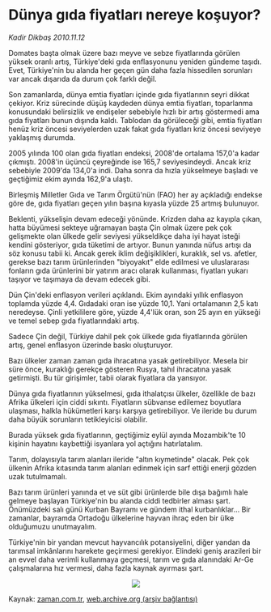 # Dünya gıda fiyatları nereye koşuyor?

*Kadir Dikbaş 2010.11.12*

<td class="columnist-detail">
<p>Domates başta olmak üzere bazı meyve ve sebze fiyatlarında görülen yüksek oranlı artış, Türkiye'deki gıda enflasyonunu yeniden gündeme taşıdı. Evet, Türkiye'nin bu alanda her geçen gün daha fazla hissedilen sorunları var ancak dışarıda da durum çok farklı değil.</p>
<p><p> Son zamanlarda, dünya emtia fiyatları içinde gıda fiyatlarının seyri dikkat çekiyor. Kriz sürecinde düşüş kaydeden dünya emtia fiyatları, toparlanma konusundaki belirsizlik ve endişeler sebebiyle hızlı bir artış göstermedi ama gıda fiyatları bunun dışında kaldı. Tablodan da görüleceği gibi, emtia fiyatları henüz kriz öncesi seviyelerden uzak fakat gıda fiyatları kriz öncesi seviyeye yaklaşmış durumda.
<p> 2005 yılında 100 olan gıda fiyatları endeksi, 2008'de ortalama 157,0'a kadar çıkmıştı. 2008'in üçüncü çeyreğinde ise 165,7 seviyesindeydi. Ancak kriz sebebiyle 2009'da 134,0'a indi. Daha sonra da hızla yükselmeye başladı ve geçtiğimiz ekim ayında 162,9'a ulaştı.
<p> Birleşmiş Milletler Gıda ve Tarım Örgütü'nün (FAO) her ay açıkladığı endekse göre de, gıda fiyatları geçen yılın başına kıyasla yüzde 25 artmış bulunuyor.
<p> Beklenti, yükselişin devam edeceği yönünde. Krizden daha az kayıpla çıkan, hatta büyümesi sekteye uğramayan başta Çin olmak üzere pek çok gelişmekte olan ülkede gelir seviyesi yükseldikçe daha iyi hayat isteği kendini gösteriyor, gıda tüketimi de artıyor. Bunun yanında nüfus artışı da söz konusu tabii ki. Ancak gerek iklim değişiklikleri, kuraklık, sel vs. afetler, gerekse bazı tarım ürünlerinden "biyoyakıt" elde edilmesi ve uluslararası fonların gıda ürünlerini bir yatırım aracı olarak kullanması, fiyatları yukarı taşıyor ve taşımaya da devam edecek gibi.
<p> Dün Çin'deki enflasyon verileri açıklandı. Ekim ayındaki yıllık enflasyon toplamda yüzde 4,4. Gıdadaki oran ise yüzde 10,1. Yani ortalamanın 2,5 katı neredeyse. Çinli yetkililere göre, yüzde 4,4'lük oran, son 25 ayın en yükseği ve temel sebep gıda fiyatlarındaki artış.
<p> Sadece Çin değil, Türkiye dahil pek çok ülkede gıda fiyatlarında görülen artış, genel enflasyon üzerinde baskı oluşturuyor.
<p> Bazı ülkeler zaman zaman gıda ihracatına yasak getirebiliyor. Mesela bir süre önce, kuraklığı gerekçe gösteren Rusya, tahıl ihracatına yasak getirmişti. Bu tür girişimler, tabii olarak fiyatlara da yansıyor.
<p> Dünya gıda fiyatlarının yükselmesi, gıda ithalatçısı ülkeler, özellikle de bazı Afrika ülkeleri için ciddi sıkıntı. Fiyatların sübvanse edilemez boyutlara ulaşması, halkla hükümetleri karşı karşıya getirebiliyor. Ve ileride bu durum daha büyük sorunların tetikleyicisi olabilir.
<p> Burada yüksek gıda fiyatlarının, geçtiğimiz eylül ayında Mozambik'te 10 kişinin hayatını kaybettiği isyanlara yol açtığını hatırlatalım. 
<p> Tarım, dolayısıyla tarım alanları ileride "altın kıymetinde" olacak. Pek çok ülkenin Afrika kıtasında tarım alanları edinmek için sarf ettiği enerji gözden uzak tutulmamalı.
<p> Bazı tarım ürünleri yanında et ve süt gibi ürünlerde bile dışa bağımlı hale gelmeye başlayan Türkiye'nin bu alanda ciddi tedbirler alması şart. Önümüzdeki salı günü Kurban Bayramı ve gündem ithal kurbanlıklar... Bir zamanlar, bayramda Ortadoğu ülkelerine hayvan ihraç eden bir ülke olduğumuzu unutmayalım.
<p> Türkiye'nin bir yandan mevcut hayvancılık potansiyelini, diğer yandan da tarımsal imkânlarını harekete geçirmesi gerekiyor. Elindeki geniş arazileri bir an evvel daha verimli kullanmaya geçmesi, tarım ve gıda alanındaki Ar-Ge çalışmalarına hız vermesi, daha fazla kaynak ayırması şart. 
<p>
<p><p align="center"><img border="0" src="http://web.archive.org/web/20101213080442im_/http://medya.zaman.com.tr/2010/11/12/resim4.jpg"/>
</p>
<a href="http://web.archive.org/web/20101213080442/mailto:k.dikbas@zaman.com.tr">
</a></p></p></p></p></p></p></p></p></p></p></p></p></p></p></p></td>

Kaynak: [zaman.com.tr](http://zaman.com.tr/yazar.do?yazino=1051925), [web.archive.org (arşiv bağlantısı)](http://web.archive.org/web/20101213080442/http://www.zaman.com.tr:80/yazar.do?yazino=1051925)

